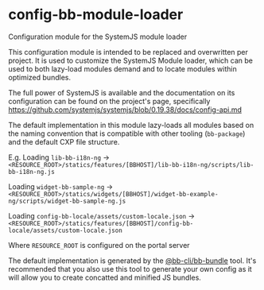 # config-bb-module-loader

Configuration module for the SystemJS module loader

This configuration module is intended to be replaced and overwritten per project. It is used
to customize the SystemJS Module loader, which can be used to both lazy-load modules demand and
to locate modules within optimized bundles.

The full power of SystemJS is available and the documentation on its configuration can be found
on the project's page, specifically
https://github.com/systemjs/systemjs/blob/0.19.38/docs/config-api.md

The default implementation in this module lazy-loads all modules based on the naming convention
that is compatible with other tooling (`bb-package`) and the default CXP file structure.

E.g.
Loading `lib-bb-i18n-ng`
-> `<RESOURCE_ROOT>/statics/features/[BBHOST]/lib-bb-i18n-ng/scripts/lib-bb-i18n-ng.js`

Loading `widget-bb-sample-ng`
-> `<RESOURCE_ROOT>/statics/widgets/[BBHOST]/widget-bb-example-ng/scripts/widget-bb-sample-ng.js`

Loading `config-bb-locale/assets/custom-locale.json`
-> `<RESOURCE_ROOT>/statics/features/[BBHOST]/config-bb-locale/assets/custom-locale.json`

Where `RESOURCE_ROOT` is configured on the portal server

The default implementation is generated by the [@bb-cli/bb-bundle](http://npmjs.com/package/@bb-cli/bb-bundle)
tool. It's recommended that you also use this tool to generate your own config as it will
allow you to create concatted and minified JS bundles.
